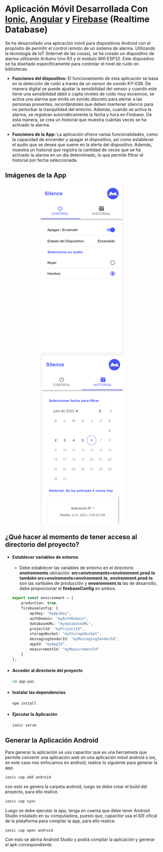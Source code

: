 # Aplicación Móvil Desarrollada Con [Ionic](https://ionicframework.com/docs), [Angular](https://angular.io/docs) y [Firebase](https://firebase.google.com/?hl=es) (Realtime Database)

Se ha desarrollado una aplicación móvil para dispositivos Android con el propósito de permitir el control remoto de un sistema de alarma. Utilizando la tecnología de IoT (Internet de las cosas), se ha creado un dispositivo de alarma utilizando Arduino Uno R3 y el módulo Wifi ESP32. Este dispositivo se ha diseñado específicamente para controlar el nivel de ruido en bibliotecas.

* **Funciones del dispositivo:**
El funcionamiento de esta aplicación se basa en la detección de ruido a través de un sensor de sonido KY-038. De manera digital se puede ajustar la sensibilidad del sensor y cuando este tiene una sensibilidad debil o capta niveles de ruido muy excesivos, se activa una alarma que emite un sonido discreto para alertar a las personas presentes, recordándoles que deben mantener silencio para no perturbar la tranquilidad del entorno. Además, cuando se activa la alarma, se registran automáticamente la fecha y hora en Firebase. De esta manera, se crea un historial que muestra cuántas veces se ha activado la alarma.

* **Funciones de la App:**
La aplicación ofrece varias funcionalidades, como la capacidad de encender y apagar el dispositivo, así como establecer el audio que se desea que suene en la alerta del dispositivo. Además, muestra un historial que registra la cantidad de veces que se ha activado la alarma en un día determinado, lo que permite filtrar el historial por fecha seleccionada.

## Imágenes de la App

<div align="center" style="display grid; grid-template-column: repeat(1fr, 2);">
    <img src="img-readme/img-control.png" alt="img-control" />
    <img src="img-readme/img-historial.png" alt="img-hstorial" />
</div>

## ¿Qué hacer al momento de tener acceso al directorio del proyecto?

* #### Establecer variables de entorno
    * Debe establecer las variables de entorno en el directorio **environments** ubicación: **src>environments>environment.prod.ts también src>enviroments>environment.ts**, **environment.prod.ts** son las varibales de producción y **envoronment.ts** las de desarrollo, debe proporcionar el **firebaseConfig** en ambos.

    ```typescript
    export const environment = {
        production: true,
        firebaseConfig: {
            apiKey: "myApiKey",
            authDomain: "myAuthDomain",
            databaseURL: "mydatabaseURL",
            projectId: "myProjectId",
            storageBucket: "myStorageBucket",
            messagingSenderId: "myMessagingSenderId",
            appId: "myAppId",
            measurementId: "myMeasurementId"
        }
    };
    ```
* #### Acceder al directorio del proyecto

    ```bash
    cd app-pas
    ```
* #### Instalar las dependencias

    ```bash
    npm install
    ```
* #### Ejecutar la Aplicación

    ```bash
    ionic serve
    ```
## Generar la Aplicación Android

Para generar la aplicación se usa capacitor que es una herramieta que permite convertir una aplicación web en una aplicación móvil android o ios, en este caso nos enfocamos en android, realice lo siguiente para generar la app.

```bash
ionic cap add android
```
con esto se genera la carpeta android, luego se debe crear el build del proyecto, para ello realice.

```bash
ionic cap sync
```
Luego se debe ejecutar la app, tenga en cuenta que debe tener Android Studio instalado en su computadora, puesto que, capacitor usa el IDE ofical de la plataforma para compilar la app, para ello realice.

```bash
ionic cap open android
```
Con esto se abrira Android Studio y podrá compilar la aplicación y generar el apk correspondiente.
